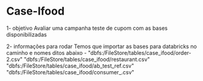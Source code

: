# Case-Ifood
1- objetivo
  Avaliar uma campanha teste de cupom com as bases disponibilizadas 

2- informações para rodar
  Temos que importar as bases para databricks no caminho e nomes ditos abaixo -
    "dbfs:/FileStore/tables/case_ifood/order-2.csv"
    "dbfs:/FileStore/tables/case_ifood/restaurant.csv"
    "dbfs:/FileStore/tables/case_ifood/ab_test_ref.csv"
    "dbfs:/FileStore/tables/case_ifood/consumer_.csv"
